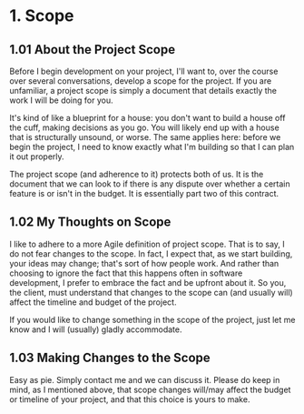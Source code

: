 # 1. Scope

## 1.01 About the Project Scope

Before I begin development on your project, I'll want to, over the course over
several conversations, develop a scope for the project. If you are unfamiliar,
a project scope is simply a document that details exactly the work I will be doing for
you.

It's kind of like a blueprint for a house: you don't want to build a house
off the cuff, making decisions as you go. You will likely end up with a house
that is structurally unsound, or worse. The same applies here: before we begin
the project, I need to know exactly what I'm building so that I can plan it out
properly.

The project scope (and adherence to it) protects both of us. It is the document
that we can look to if there is any dispute over whether a certain feature is
or isn't in the budget. It is essentially part two of this contract.

## 1.02 My Thoughts on Scope

I like to adhere to a more Agile definition of project scope. That is to say,
I do not fear changes to the scope. In fact, I expect that, as we start
building, your ideas may change; that's sort of how people work. And rather
than choosing to ignore the fact that this happens often in software development, I prefer to embrace the fact and be upfront about it. So you, the client, must understand that
changes to the scope can (and usually will) affect the timeline and budget of
the project.

If you would like to change something in the scope of the project, just let me
know and I will (usually) gladly accommodate.

## 1.03 Making Changes to the Scope

Easy as pie. Simply contact me and we can discuss it. Please do keep in mind,
as I mentioned above, that scope changes will/may affect the budget or timeline
of your project, and that this choice is yours to make.

